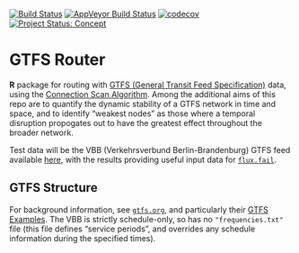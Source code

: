 [![Build
Status](https://travis-ci.org/ATFutures/gtfs-router.svg)](https://travis-ci.org/ATFutures/gtfs-router)
[![AppVeyor Build
Status](https://ci.appveyor.com/api/projects/status/github/ATFutures/gtfs-router?branch=master&svg=true)](https://ci.appveyor.com/project/ATFutures/gtfs-router)
[![codecov](https://codecov.io/gh/ATFutures/gtfs-router/branch/master/graph/badge.svg)](https://codecov.io/gh/ATFutures/gtfs-router)
[![Project Status:
Concept](https://www.repostatus.org/badges/latest/concept.svg)](https://www.repostatus.org/#concept)

# GTFS Router

**R** package for routing with [GTFS (General Transit Feed
Specification)](https://developers.google.com/transit/gtfs/) data, using
the [Connection Scan Algorithm](https://arxiv.org/abs/1703.05997). Among
the additional aims of this repo are to quantify the dynamic stability
of a GTFS network in time and space, and to identify “weakest nodes” as
those where a temporal disruption propogates out to have the greatest
effect throughout the broader network.

Test data will be the VBB (Verkehrsverbund Berlin-Brandenburg) GTFS feed
available
[here](https://daten.berlin.de/datensaetze/vbb-fahrplandaten-gtfs), with
the results providing useful input data for
[`flux.fail`](https://flux.fail).

## GTFS Structure

For background information, see [`gtfs.org`](http://gtfs.org), and
particularly their [GTFS
Examples](https://docs.google.com/document/d/16inL5BVcM1aU-_DcFJay_tC6Ni0wPa0nvQEstueG5k4/edit).
The VBB is strictly schedule-only, so has no `"frequencies.txt"` file
(this file defines “service periods”, and overrides any schedule
information during the specified times).
